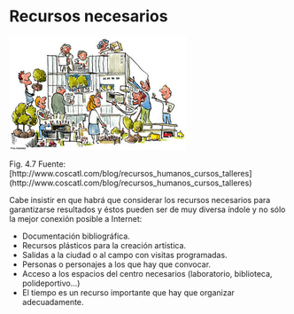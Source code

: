 
# Recursos necesarios
![](img/recursos-humanos-cursos-confianza.jpg)
<td style="text-align: center;">Fig. 4.7 Fuente:[http://www.coscatl.com/blog/recursos_humanos_cursos_talleres](http://www.coscatl.com/blog/recursos_humanos_cursos_talleres)</td>



Cabe insistir en que habrá que considerar los recursos necesarios para garantizarse resultados y éstos pueden ser de muy diversa índole y no sólo la mejor conexión posible a Internet:

- Documentación bibliográfica.
- Recursos plásticos para la creación artística.
- Salidas a la ciudad o al campo con visitas programadas.
- Personas o personajes a los que hay que convocar.
- Acceso a los espacios del centro necesarios (laboratorio, biblioteca, polideportivo...)
- El tiempo es un recurso importante que hay que organizar adecuadamente.

